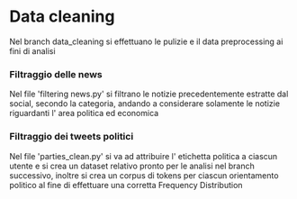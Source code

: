 # Data cleaning 

Nel branch data_cleaning si effettuano le pulizie e il data preprocessing ai fini di analisi 

### Filtraggio delle news ###


Nel file 'filtering news.py' si filtrano le notizie precedentemente estratte dal social, secondo la 
categoria, andando a considerare solamente le notizie riguardanti l' area politica ed economica

### Filtraggio dei tweets politici ###

Nel file 'parties_clean.py' si va ad attribuire l' etichetta politica a ciascun utente e si crea un dataset relativo
pronto per le analisi nel branch successivo, inoltre si crea un corpus di tokens per ciascun orientamento politico 
al fine di effettuare una corretta Frequency Distribution 




